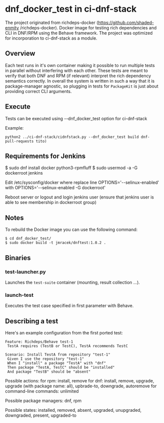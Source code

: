 # dnf_docker_test in ci-dnf-stack
The project originated from richdeps-docker (https://github.com/shaded-enmity
/richdeps-docker). Docker image for testing rich dependencies and CLI in DNF/RPM
using the Behave framework. The project was optimized for incorporation to
ci-dnf-stack as a module.

## Overview
Each test runs in it's own container making it possible to run multiple tests
in parallel without interfering with each other. These tests are meant to
verify that both DNF and RPM (if relevant) interpret the rich dependency semantics
correctly. In overall the system is written in such a way that it is package-manager
agnostic, so plugging in tests for `PackageKit` is just about providing correct
CLI arguments.

## Execute

Tests can be executed using --dnf_docker_test option for ci-dnf-stack

Example:
```
python2 ../ci-dnf-stack/cidnfstack.py --dnf_docker_test build dnf-pull-requests tito)
```

## Requirements for Jenkins

$ sudo dnf install docker python3-rpmfluff
$ sudo usermod -a -G dockerroot jenkins

Edit /etc/sysconfig/docker where replace line OPTIONS='--selinux-enabled' with OPTIONS='--selinux-enabled -G dockerroot'

Reboot server or logout and login jenkins user (ensure that jenkins user is able to see membership in dockerroot group)

## Notes

To rebuild the Docker image you can use the following command:
```
$ cd dnf_docker_test/
$ sudo docker build -t jmracek/dnftest:1.0.2 .
```

## Binaries

### test-launcher.py
Launches the `test-suite` container (mounting, result collection ...).

### launch-test
Executes the test case specified in first parameter with Behave.

## Describing a test

Here's an example configuration from the first ported test:

```
Feature: Richdeps/Behave test-1
 TestA requires (TestB or TestC), TestA recommends TestC

Scenario: Install TestA from repository "test-1"
 Given I use the repository "test-1"
 When I "install" a package "TestA" with "dnf"
 Then package "TestA, TestC" should be "installed"
 And package "TestB" should be "absent"

```

Possible actions:
    for rpm: install, remove
    for dnf: install, remove, upgrade, upgrade (with package name: all), upbrade-to,
    downgrade, autoremove
    for command-line commands: unlimited

Possible package managers: dnf, rpm

Possible states: installed, removed, absent, upgraded, unupgraded, downgraded, present,
upgraded-to
